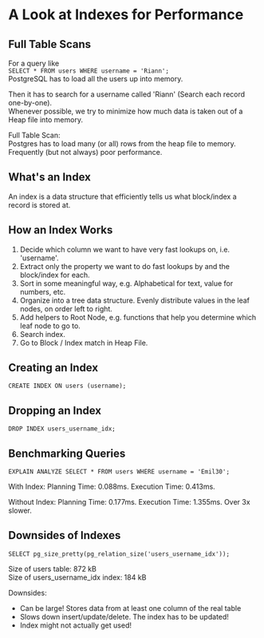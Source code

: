 # A Look at Indexes for Performance

## Full Table Scans

For a query like  
`SELECT * FROM users WHERE username = 'Riann';`  
PostgreSQL has to load all the users up into memory.  

Then it has to search for a username called 'Riann' (Search each record one-by-one).     
Whenever possible, we try to minimize how much data is taken out of a Heap file into memory.

Full Table Scan:  
Postgres has to load many (or all) rows from the heap file to memory.    
Frequently (but not always) poor performance.  

## What's an Index

An index is a data structure that efficiently tells us what block/index a record is stored at.  

## How an Index Works

1. Decide which column we want to have very fast lookups on, i.e. 'username'.
2. Extract only the property we want to do fast lookups by and the block/index for each.
3. Sort in some meaningful way, e.g. Alphabetical for text, value for numbers, etc.
4. Organize into a tree data structure. Evenly distribute values in the leaf nodes, on order left to right.
5. Add helpers to Root Node, e.g. functions that help you determine which leaf node to go to.
6. Search index.
7. Go to Block / Index match in Heap File.

## Creating an Index

```postgresql
CREATE INDEX ON users (username);
```

## Dropping an Index

```postgresql
DROP INDEX users_username_idx;
```

## Benchmarking Queries

```postgresql
EXPLAIN ANALYZE SELECT * FROM users WHERE username = 'Emil30';
```

With Index:
Planning Time: 0.088ms. Execution Time: 0.413ms.

Without Index: 
Planning Time: 0.177ms. Execution Time: 1.355ms. Over 3x slower.

## Downsides of Indexes

```postgresql
SELECT pg_size_pretty(pg_relation_size('users_username_idx'));
```

Size of users table: 872 kB  
Size of users_username_idx index: 184 kB

Downsides: 
* Can be large! Stores data from at least one column of the real table
* Slows down insert/update/delete. The index has to be updated!
* Index might not actually get used!
